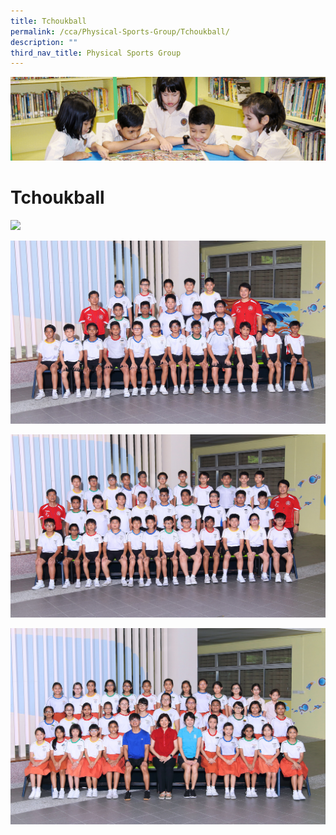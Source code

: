 ```yaml
---
title: Tchoukball
permalink: /cca/Physical-Sports-Group/Tchoukball/
description: ""
third_nav_title: Physical Sports Group
---
```

![](/images/banner.gif)


Tchoukball
==========

![](/images/Tchoukball1.jpeg)

![](/images/Tchoukball2.jpeg)

![](/images/Tchoukball3.jpeg)

![](/images/Tchoukball4.jpeg)